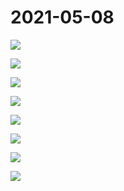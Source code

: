 # 2021-05-08

![](img/2021-05-08_1.png)

![](img/2021-05-08_2.png)

![](img/2021-05-08_3.png)

![](img/2021-05-08_4.png)

![](img/2021-05-08_5.png)

![](img/2021-05-08_6.png)

![](img/2021-05-08_7.png)

![](img/2021-05-08_8.png)

